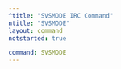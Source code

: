 ```yaml
---
^title: "SVSMODE IRC Command"
ntitle: "SVSMODE"
layout: command
notstarted: true

command: SVSMODE
---
```

